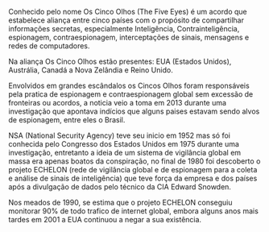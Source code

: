 Conhecido pelo nome Os Cinco Olhos (The Five Eyes) é um acordo que estabelece aliança entre cinco países com o propósito de compartilhar informações secretas, especialmente Inteligência, Contrainteligência, espionagem, contraespionagem, interceptações de sinais, mensagens e redes de computadores.

Na aliança Os Cinco Olhos estão presentes: EUA (Estados Unidos), Austrália, Canadá a Nova Zelândia e Reino Unido.

Envolvidos em grandes escândalos os Cincos Olhos foram responsáveis pela pratica de espionagem e contraespionagem global sem excessão de fronteiras ou acordos, a noticia veio a toma em 2013 durante uma investigação que apontava indícios que alguns paises estavam sendo alvos de espionagem, entre eles o Brasil.

NSA (National Security Agency) teve seu inicio em 1952 mas só foi conhecida pelo Congresso dos Estados Unidos em 1975 durante uma investigação, entretanto a ideia de um sistema de vigilância global em massa era apenas boatos da conspiração, no final de 1980 foi descoberto o projeto ECHELON (rede de vigilância global e de espionagem para a coleta e análise de sinais de inteligência) que teve força da empresa e dos países após a divulgação de dados pelo técnico da CIA Edward Snowden.

Nos meados de 1990, se estima que o projeto ECHELON conseguiu monitorar 90% de todo trafico de internet global, embora alguns anos mais tardes em 2001 a EUA continuou a negar a sua existência.